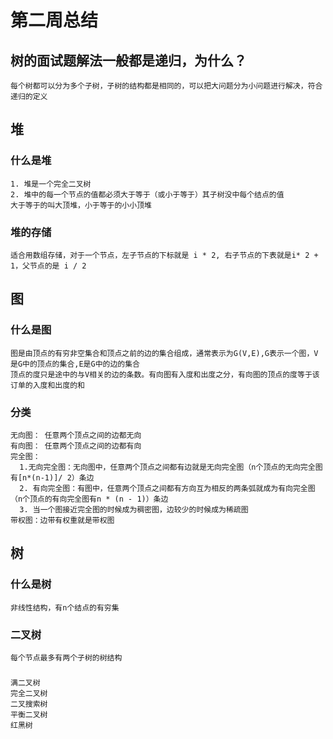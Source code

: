 # 第二周总结

## 树的面试题解法一般都是递归，为什么？
```
每个树都可以分为多个子树，子树的结构都是相同的，可以把大问题分为小问题进行解决，符合递归的定义
```

## 堆
### 什么是堆
```
1. 堆是一个完全二叉树
2. 堆中的每一个节点的值都必须大于等于（或小于等于）其子树没中每个结点的值
大于等于的叫大顶堆，小于等于的小小顶堆
```
### 堆的存储
```
适合用数组存储，对于一个节点，左子节点的下标就是 i * 2, 右子节点的下表就是i* 2 + 1，父节点的是 i / 2 
```

## 图

### 什么是图
```
图是由顶点的有穷非空集合和顶点之前的边的集合组成，通常表示为G(V,E),G表示一个图，V是G中的顶点的集合,E是G中的边的集合
顶点的度只是途中的与V相关的边的条数。有向图有入度和出度之分，有向图的顶点的度等于该订单的入度和出度的和
```

### 分类
```
无向图： 任意两个顶点之间的边都无向
有向图： 任意两个顶点之间的边都有向
完全图：
  1.无向完全图：无向图中，任意两个顶点之间都有边就是无向完全图（n个顶点的无向完全图有[n*(n-1)]/ 2）条边
  2. 有向完全图：有图中，任意两个顶点之间都有方向互为相反的两条弧就成为有向完全图（n个顶点的有向完全图有n * (n - 1)）条边
  3. 当一个图接近完全图的时候成为稠密图，边较少的时候成为稀疏图
带权图：边带有权重就是带权图
```

## 树

### 什么是树
```
非线性结构，有n个结点的有穷集
```

### 二叉树
```
每个节点最多有两个子树的树结构
```
### 
```
满二叉树
完全二叉树
二叉搜索树
平衡二叉树
红黑树

```
